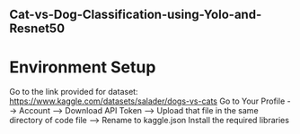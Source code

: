 ## Cat-vs-Dog-Classification-using-Yolo-and-Resnet50
# Environment Setup
Go to the link provided for dataset:
  https://www.kaggle.com/datasets/salader/dogs-vs-cats
Go to Your Profile --> Account --> Download API Token --> Upload that file in the same directory of code file --> Rename to kaggle.json
Install the required libraries
